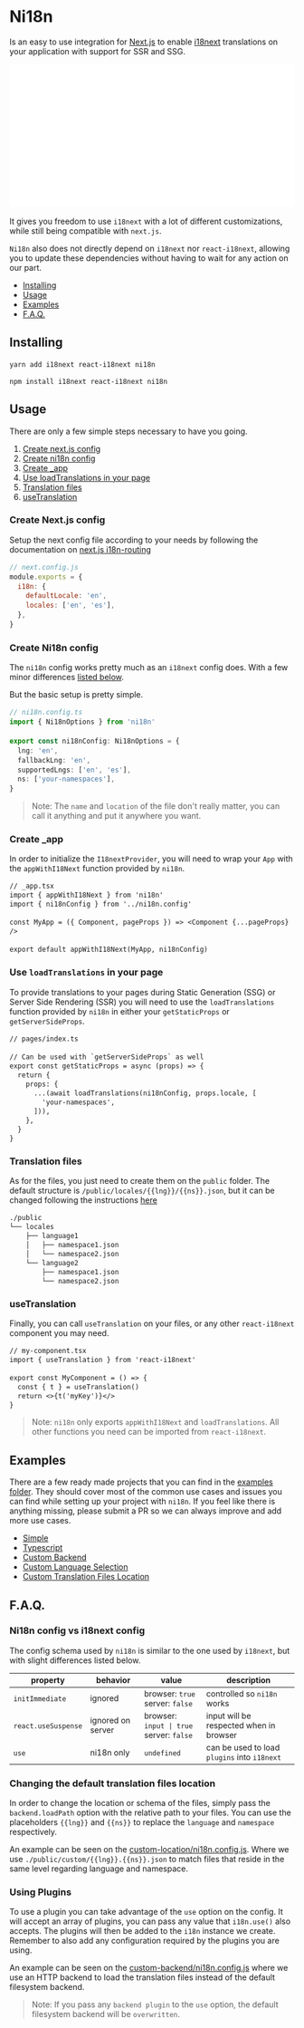 # Ni18n

Is an easy to use integration for [Next.js](https://nextjs.org/) to enable [i18next](https://www.i18next.com/) translations on your application with support for SSR and SSG.

<img src="./.github/assets/logo.svg" />

It gives you freedom to use `i18next` with a lot of different customizations, while still being compatible with `next.js`.

`Ni18n` also does not directly depend on `i18next` nor `react-i18next`, allowing you to update these dependencies without having to wait for any action on our part.

- [Installing](#installing)
- [Usage](#usage)
- [Examples](#Examples)
- [F.A.Q.](#faq)

## Installing

```shell
yarn add i18next react-i18next ni18n
```

```shell
npm install i18next react-i18next ni18n
```

## Usage

There are only a few simple steps necessary to have you going.

1. [Create next.js config](#create-nextjs-config)
2. [Create ni18n config](#create-ni18n-config)
3. [Create \_app](#create-_app)
4. [Use loadTranslations in your page](#use-loadtranslations-in-your-page)
5. [Translation files](#translation-files)
6. [useTranslation](#usetranslation)

### Create Next.js config

Setup the next config file according to your needs by following the documentation on [next.js i18n-routing](https://nextjs.org/docs/advanced-features/i18n-routing)

```js
// next.config.js
module.exports = {
  i18n: {
    defaultLocale: 'en',
    locales: ['en', 'es'],
  },
}
```

### Create Ni18n config

The `ni18n` config works pretty much as an `i18next` config does. With a few minor differences [listed below](#ni18n-config-vs-i18next-config).

But the basic setup is pretty simple.

```ts
// ni18n.config.ts
import { Ni18nOptions } from 'ni18n'

export const ni18nConfig: Ni18nOptions = {
  lng: 'en',
  fallbackLng: 'en',
  supportedLngs: ['en', 'es'],
  ns: ['your-namespaces'],
}
```

> Note: The `name` and `location` of the file don't really matter, you can call it anything and put it anywhere you want.

### Create \_app

In order to initialize the `I18nextProvider`, you will need to wrap your `App` with the `appWithI18Next` function provided by `ni18n`.

```tsx
// _app.tsx
import { appWithI18Next } from 'ni18n'
import { ni18nConfig } from '../ni18n.config'

const MyApp = ({ Component, pageProps }) => <Component {...pageProps} />

export default appWithI18Next(MyApp, ni18nConfig)
```

### Use `loadTranslations` in your page

To provide translations to your pages during Static Generation (SSG) or Server Side Rendering (SSR) you will need to use the `loadTranslations` function provided by `ni18n` in either your `getStaticProps` or `getServerSideProps`.

```tsx
// pages/index.ts

// Can be used with `getServerSideProps` as well
export const getStaticProps = async (props) => {
  return {
    props: {
      ...(await loadTranslations(ni18nConfig, props.locale, [
        'your-namespaces',
      ])),
    },
  }
}
```

### Translation files

As for the files, you just need to create them on the `public` folder. The default structure is `/public/locales/{{lng}}/{{ns}}.json`, but it can be changed following the instructions [here](#changing-the-default-translation-files-location)

```
./public
└── locales
    ├── language1
    │   ├── namespace1.json
    │   └── namespace2.json
    └── language2
        ├── namespace1.json
        └── namespace2.json
```

### useTranslation

Finally, you can call `useTranslation` on your files, or any other `react-i18next` component you may need.

```tsx
// my-component.tsx
import { useTranslation } from 'react-i18next'

export const MyComponent = () => {
  const { t } = useTranslation()
  return <>{t('myKey')}</>
}
```

> Note: `ni18n` only exports `appWithI18Next` and `loadTranslations`. All other functions you need can be imported from `react-i18next`.

## Examples

There are a few ready made projects that you can find in the [examples folder](./examples). They should cover most of the common use cases and issues you can find while setting up your project with `ni18n`. If you feel like there is anything missing, please submit a PR so we can always improve and add more use cases.

- [Simple](./examples/simple)
- [Typescript](./examples/typescript)
- [Custom Backend](./examples/custom-backend)
- [Custom Language Selection](./examples/custom-language-selection)
- [Custom Translation Files Location](./examples/custom-location)

## F.A.Q.

### Ni18n config vs i18next config

The config schema used by `ni18n` is similar to the one used by `i18next`, but with slight differences listed below.

| property            | behavior          | value                                                                    | description                                  |
| ------------------- | ----------------- | ------------------------------------------------------------------------ | -------------------------------------------- |
| `initImmediate`     | ignored           | <div><div>browser: `true`</div><div>server: `false`</div></div>          | controlled so `ni18n` works                  |
| `react.useSuspense` | ignored on server | <div><div>browser: `input \| true`</div><div>server: `false`</div></div> | input will be respected when in browser      |
| `use`               | ni18n only        | `undefined`                                                              | can be used to load `plugins` into `i18next` |

### Changing the default translation files location

In order to change the location or schema of the files, simply pass the `backend.loadPath` option with the relative path to your files. You can use the placeholders `{{lng}}` and `{{ns}}` to replace the `language` and `namespace` respectively.

An example can be seen on the [custom-location/ni18n.config.js](./examples/custom-location/ni18n.config.js). Where we use `./public/custom/{{lng}}.{{ns}}.json` to match files that reside in the same level regarding language and namespace.

### Using Plugins

To use a plugin you can take advantage of the `use` option on the config. It will accept an array of plugins, you can pass any value that `i18n.use()` also accepts. The plugins will then be added to the `i18n` instance we create. Remember to also add any configuration required by the plugins you are using.

An example can be seen on the [custom-backend/ni18n.config.js](examples/custom-backend/ni18n.config.js) where we use an HTTP backend to load the translation files instead of the default filesystem backend.

> Note: If you pass any `backend plugin` to the `use` option, the default filesystem backend will be `overwritten`.
